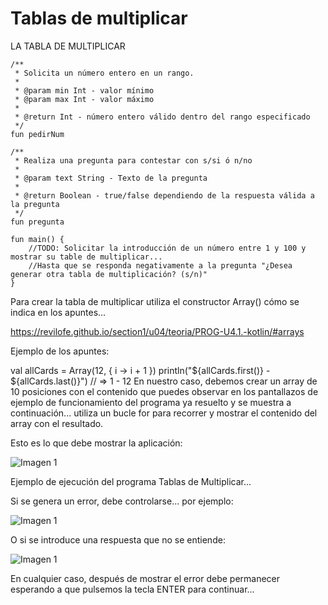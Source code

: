 # Tablas de multiplicar

LA TABLA DE MULTIPLICAR
```
/**
 * Solicita un número entero en un rango.
 *
 * @param min Int - valor mínimo
 * @param max Int - valor máximo
 *
 * @return Int - número entero válido dentro del rango especificado
 */
fun pedirNum

/**
 * Realiza una pregunta para contestar con s/si ó n/no
 *
 * @param text String - Texto de la pregunta
 *
 * @return Boolean - true/false dependiendo de la respuesta válida a la pregunta
 */
fun pregunta

fun main() {
    //TODO: Solicitar la introducción de un número entre 1 y 100 y mostrar su table de multiplicar...
    //Hasta que se responda negativamente a la pregunta "¿Desea generar otra tabla de multiplicación? (s/n)"
}
```

Para crear la tabla de multiplicar utiliza el constructor Array() cómo se indica en los apuntes...

https://revilofe.github.io/section1/u04/teoria/PROG-U4.1.-kotlin/#arrays

Ejemplo de los apuntes:

val allCards = Array(12, { i -> i + 1 })
println("${allCards.first()} - ${allCards.last()}") // => 1 - 12
En nuestro caso, debemos crear un array de 10 posiciones con el contenido que puedes observar en los pantallazos de ejemplo de funcionamiento del programa ya resuelto y se muestra a continuación... utiliza un bucle for para recorrer y mostrar el contenido del array con el resultado.

Esto es lo que debe mostrar la aplicación:

![Imagen 1](https://i.imgur.com/QrOYDbU.png)

Ejemplo de ejecución del programa Tablas de Multiplicar...

Si se genera un error, debe controlarse... por ejemplo:

![Imagen 1](https://i.imgur.com/5OnWfqB.png)

O si se introduce una respuesta que no se entiende:

![Imagen 1](https://i.imgur.com/hXj7580.png)

En cualquier caso, después de mostrar el error debe permanecer esperando a que pulsemos la tecla ENTER para continuar...
